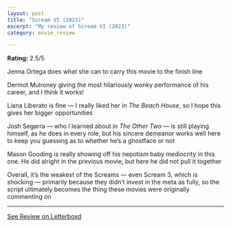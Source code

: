 ```yaml
---
layout: post
title: "Scream VI (2023)"
excerpt: "My review of Scream VI (2023)"
category: movie_review

---
```


**Rating:** 2.5/5

Jenna Ortega does what she can to carry this movie to the finish line

Dermot Mulroney giving the most hilariously wonky performance of his career, and I think it works!

Liana Liberato is fine — I really liked her in <i>The Beach House</i>, so I hope this gives her bigger opportunities

Josh Segarra — who I learned about in <i>The Other Two — </i>is still playing himself, as he does in every role, but his sincere demeanor works well here to keep you guessing as to whether he’s a ghostface or not

Mason Gooding is really showing off his nepotism baby mediocrity in this one. He did alright in the previous movie, but here he did not pull it together

Overall, it’s the weakest of the Screams — even Scream 3, which is shocking — primarily because they didn’t invest in the meta as fully, so the script ultimately becomes the thing these movies were originally commenting on

<hr>

[See Review on Letterboxd](https://boxd.it/3XYMDF)
